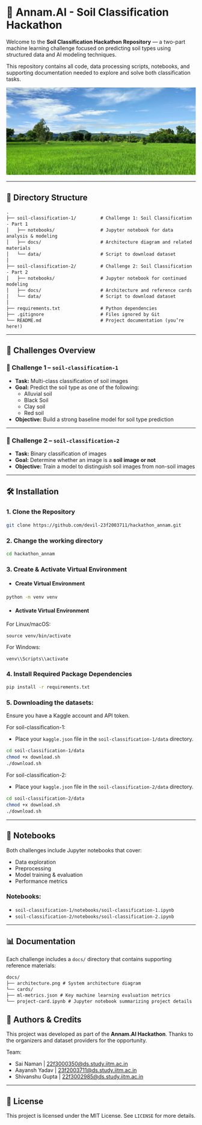 # 🌱 Annam.AI - Soil Classification Hackathon

Welcome to the **Soil Classification Hackathon Repository** — a two-part machine learning challenge focused on predicting soil types using structured data and AI modeling techniques.

This repository contains all code, data processing scripts, notebooks, and supporting documentation needed to explore and solve both classification tasks.

![Banner](https://github.com/Yadav-Aayansh/Assets/blob/main/hackathon_annam/Greenery-of-agriculture-land.jpg)

---

## 📁 Directory Structure

```
.
├── soil-classification-1/         # Challenge 1: Soil Classification - Part 1
│   ├── notebooks/                 # Jupyter notebook for data analysis & modeling
│   ├── docs/                      # Architecture diagram and related materials
│   └── data/                      # Script to download dataset
│
├── soil-classification-2/         # Challenge 2: Soil Classification - Part 2
│   ├── notebooks/                 # Jupyter notebook for continued modeling
│   ├── docs/                      # Architecture and reference cards
│   └── data/                      # Script to download dataset
│
├── requirements.txt               # Python dependencies
├── .gitignore                     # Files ignored by Git
└── README.md                      # Project documentation (you’re here!)
```

---

## 📌 Challenges Overview

### 🔹 Challenge 1 – `soil-classification-1`

- **Task:** Multi-class classification of soil images  
- **Goal:** Predict the soil type as one of the following:
  - Alluvial soil  
  - Black Soil  
  - Clay soil  
  - Red soil  
- **Objective:** Build a strong baseline model for soil type prediction

---

### 🔹 Challenge 2 – `soil-classification-2`

- **Task:** Binary classification of images  
- **Goal:** Determine whether an image is a **soil image or not**  
- **Objective:** Train a model to distinguish soil images from non-soil images

---

## 🛠️ Installation

### 1. Clone the Repository
```bash
git clone https://github.com/devil-23f2003711/hackathon_annam.git
```

### 2. Change the working directory
```bash
cd hackathon_annam
```

### 3. Create & Activate Virtual Environment
- #### Create Virtual Environment
  
```bash
python -m venv venv
```

- #### Activate Virtual Environment
For Linux/macOS:
```
source venv/bin/activate
```
For Windows:
```
venv\\Scripts\\activate
```

### 4. Install Required Package Dependencies
```bash
pip install -r requirements.txt
```

### 5. Downloading the datasets:

Ensure you have a Kaggle account and API token.

For soil-classification-1:
- Place your `kaggle.json` file in the `soil-classification-1/data` directory.
```bash
cd soil-classification-1/data
chmod +x download.sh
./download.sh
```

For soil-classification-2:
- Place your `kaggle.json` file in the `soil-classification-2/data` directory.
```bash
cd soil-classification-2/data
chmod +x download.sh
./download.sh
```

---

## 📒 Notebooks

Both challenges include Jupyter notebooks that cover:
- Data exploration
- Preprocessing
- Model training & evaluation
- Performance metrics

### Notebooks:
- `soil-classification-1/notebooks/soil-classification-1.ipynb`
- `soil-classification-2/notebooks/soil-classification-2.ipynb`

---

## 📊 Documentation

Each challenge includes a `docs/` directory that contains supporting reference materials:

```
docs/
├── architecture.png # System architecture diagram
└── cards/
├── ml-metrics.json # Key machine learning evaluation metrics
└── project-card.ipynb # Jupyter notebook summarizing project details
```


## 🧠 Authors & Credits

This project was developed as part of the **Annam.AI Hackathon**. Thanks to the organizers and dataset providers for the opportunity.

Team:
- Sai Naman | 22f3000350@ds.study.iitm.ac.in
- Aayansh Yadav | 23f2003711@ds.study.iitm.ac.in
- Shivanshu Gupta | 22f3002985@ds.study.iitm.ac.in
---

## 📜 License

This project is licensed under the MIT License. See `LICENSE` for more details.
